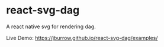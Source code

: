 # react-svg-dag

A react native svg for rendering dag.

Live Demo: https://jburrow.github.io/react-svg-dag/examples/
